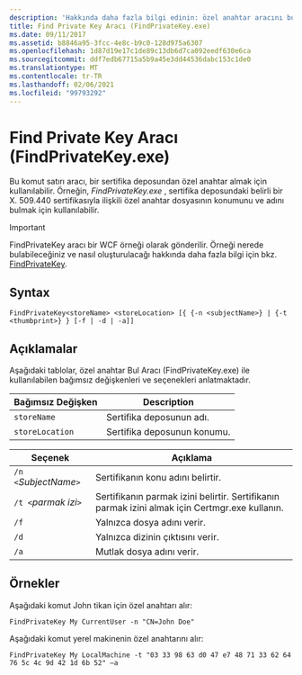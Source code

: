 ```yaml
---
description: 'Hakkında daha fazla bilgi edinin: özel anahtar aracını bul (FindPrivateKey.exe)'
title: Find Private Key Aracı (FindPrivateKey.exe)
ms.date: 09/11/2017
ms.assetid: b8846a95-3fcc-4e8c-b9c0-128d975a6307
ms.openlocfilehash: 1d87d19e17c1de89c13db6d7ca092eedf630e6ca
ms.sourcegitcommit: ddf7edb67715a5b9a45e3dd44536dabc153c1de0
ms.translationtype: MT
ms.contentlocale: tr-TR
ms.lasthandoff: 02/06/2021
ms.locfileid: "99793292"
---
```

# <a name="find-private-key-tool-findprivatekeyexe"></a>Find Private Key Aracı (FindPrivateKey.exe)

Bu komut satırı aracı, bir sertifika deposundan özel anahtar almak için kullanılabilir. Örneğin, *FindPrivateKey.exe* , sertifika deposundaki belirli bir X. 509.440 sertifikasıyla ilişkili özel anahtar dosyasının konumunu ve adını bulmak için kullanılabilir.

> [!IMPORTANT]
> FindPrivateKey aracı bir WCF örneği olarak gönderilir. Örneği nerede bulabileceğiniz ve nasıl oluşturulacağı hakkında daha fazla bilgi için bkz. [FindPrivateKey](./samples/findprivatekey.md).

## <a name="syntax"></a>Syntax

```console
FindPrivateKey<storeName> <storeLocation> [{ {-n <subjectName>} | {-t <thumbprint>} } [-f | -d | -a]]
```

## <a name="remarks"></a>Açıklamalar

Aşağıdaki tablolar, özel anahtar Bul Aracı (FindPrivateKey.exe) ile kullanılabilen bağımsız değişkenleri ve seçenekleri anlatmaktadır.

|Bağımsız Değişken|Description|
|--------------|-----------------|
|`storeName`|Sertifika deposunun adı.|
|`storeLocation`|Sertifika deposunun konumu.|

|Seçenek|Açıklama|
|------------|-----------------|
|`/n <`*SubjectName*`>`|Sertifikanın konu adını belirtir.|
|`/t <`*parmak izi*`>`|Sertifikanın parmak izini belirtir. Sertifikanın parmak izini almak için Certmgr.exe kullanın.|
|`/f`|Yalnızca dosya adını verir.|
|`/d`|Yalnızca dizinin çıktısını verir.|
|`/a`|Mutlak dosya adını verir.|

## <a name="examples"></a>Örnekler

Aşağıdaki komut John tikan için özel anahtarı alır:

```console
FindPrivateKey My CurrentUser -n "CN=John Doe"
```

Aşağıdaki komut yerel makinenin özel anahtarını alır:

```console
FindPrivateKey My LocalMachine -t "03 33 98 63 d0 47 e7 48 71 33 62 64 76 5c 4c 9d 42 1d 6b 52" –a
```
